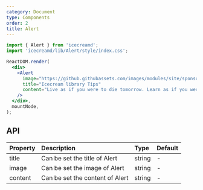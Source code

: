 ```yaml
---
category: Document
type: Components
order: 2
title: Alert
---
```


```jsx
import { Alert } from 'icecreamd';
import 'icecreamd/lib/Alert/style/index.css';

ReactDOM.render(
  <div>
    <Alert
      image="https://github.githubassets.com/images/modules/site/sponsors/logo-mona.svg"
      title="Icecream library Tips" 
      content="Live as if you were to die tomorrow. Learn as if you were to live forever"
    />
  </div>,
  mountNode,
);
```

## API

| Property | Description                     | Type   | Default |
| :------- | :------------------------------ | :----- | :------ |
| title    | Can be set the title of Alert   | string | -       |
| image    | Can be set the image of Alert   | string | -       |
| content  | Can be set the content of Alert | string | -       |
